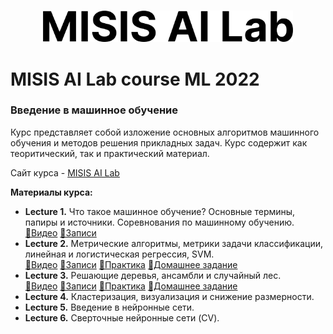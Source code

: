 <p align="center">
    <br>
    <img src="img/MISISAILab.png" width="400"/>
    <br>
<p>
<h1>MISIS AI Lab course ML 2022</h1>
<h3>Введение в машинное обучение</h3>
Курс представляет собой изложение основных алгоритмов машинного обучения и методов решения прикладных задач. Курс содержит как теоритический, так и практический материал.

Сайт курса  - [MISIS AI Lab](https://misisailab.github.io/docs/)

<b>Материалы курса:</b>
<!-- [📄 Записи](./MATERIALS/Lecture_1/lecture1-misisailab.pdf)  -->
<ul>
    <li><b>Lecture 1.</b> Что такое машинное обучение? Основные термины, папиры и источники. Соревнования по машинному обучению.  <br>
        <a href="https://drive.google.com/file/d/1cuyt3deAnL8jWqNuCMNMQjbom5CivphH/view?usp=sharing">📼Видео</a>
        <a href="./MATERIALS/Lecture_1/lecture1-misisailab.pdf">📄Записи</a>
    </li>
    <li><b>Lecture 2.</b> Метрические алгоритмы, метрики задачи классификации, линейная и логистическая регрессия, SVM. <br>
        <a href="https://drive.google.com/file/d/1_tHdRpz8n0FUAfKyf1rN_Vs_Re-G8FnV/view?usp=sharing">📼Видео</a>
        <a href="./MATERIALS/Lecture_2/lecture2-misisailab.pdf">📄Записи</a>
        <a href="./MATERIALS/Lecture_2/seminar2.ipynb">🐍Практика</a>
        <a href="./MATERIALS/Lecture_2/homework2.ipynb"> 🐍Домашнее задание</a>
    </li>
    <li><b>Lecture 3.</b> Решающие деревья, ансамбли и случайный лес. <br>
        <a href="https://drive.google.com/file/d/1_6YoHDvK7P-NBoJ_G30CfrlR0fUr2T08/view?usp=share_link">📼Видео</a>
        <a href="./MATERIALS/Lecture_3/lecture3-misisailab.pdf">📄Записи</a>
        <a href="./MATERIALS/Lecture_3/seminar3.ipynb">🐍Практика</a>
        <a href="./MATERIALS/Lecture_3/homework3.ipynb"> 🐍Домашнее задание</a>
    </li>
    <li><b>Lecture 4.</b> Кластеризация, визуализация и снижение размерности. <br></li>
    <li><b>Lecture 5.</b> Введение в нейронные сети. <br></li>
    <li><b>Lecture 6.</b> Сверточные нейронные сети (CV). <br></li>
<ul>

